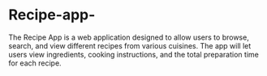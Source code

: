# Recipe-app-
The Recipe App is a web application designed to allow users to browse, search, and view different recipes from various cuisines. The app will let users view ingredients, cooking instructions, and the total preparation time for each recipe. 
